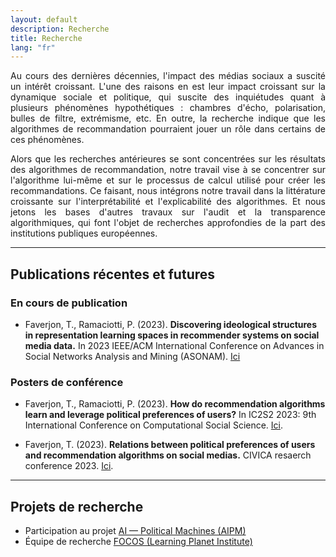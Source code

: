 ```yaml
---
layout: default
description: Recherche
title: Recherche
lang: "fr"
---
```


<div style="text-align: justify">

<p> Au cours des dernières décennies, l'impact des médias sociaux a suscité un intérêt croissant. L'une des raisons en est leur impact croissant sur la dynamique sociale et politique, qui suscite des inquiétudes quant à plusieurs phénomènes hypothétiques : chambres d'écho, polarisation, bulles de filtre, extrémisme, etc. En outre, la recherche indique que les algorithmes de recommandation pourraient jouer un rôle dans certains de ces phénomènes. </p>

<p> Alors que les recherches antérieures se sont concentrées sur les résultats des algorithmes de recommandation, notre travail vise à se concentrer sur l'algorithme lui-même et sur le processus de calcul utilisé pour créer les recommandations. Ce faisant, nous intégrons notre travail dans la littérature croissante sur l'interprétabilité et l'explicabilité des algorithmes. Et nous jetons les bases d'autres travaux sur l'audit et la transparence algorithmiques, qui font l'objet de recherches approfondies de la part des institutions publiques européennes. </p>

</div>

---

## Publications récentes et futures

### En cours de publication

* Faverjon, T., Ramaciotti, P. (2023). **Discovering ideological structures in representation learning spaces in recommender systems on social media data.** In 2023 IEEE/ACM International Conference on Advances in Social Networks Analysis and Mining (ASONAM). [Ici](https://hal.science/hal-04297854/)

### Posters de conférence

* Faverjon, T., Ramaciotti, P. (2023). **How do recommendation algorithms learn and leverage political preferences of users?** In IC2S2 2023: 9th International Conference on Computational Social Science. <a href = "recherche/IC2S2">Ici</a>.

* Faverjon, T. (2023). **Relations between political preferences of users and recommendation algorithms on social medias.** CIVICA resaerch conference 2023. <a href = "recherche/CIVICA23">Ici</a>.

---

## Projets de recherche

* Participation au projet [AI — Political Machines (AIPM)](https://medialab.sciencespo.fr/activites/ai-political-machine/)
* Équipe de recherche [FOCOS (Learning Planet Institute)](https://computational-sociopolitics.org/)
